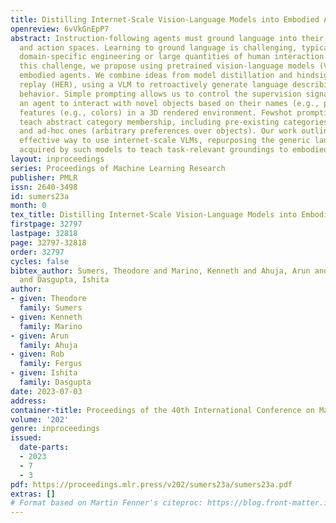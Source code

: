 ```yaml
---
title: Distilling Internet-Scale Vision-Language Models into Embodied Agents
openreview: 6vVkGnEpP7
abstract: Instruction-following agents must ground language into their observation
  and action spaces. Learning to ground language is challenging, typically requiring
  domain-specific engineering or large quantities of human interaction data. To address
  this challenge, we propose using pretrained vision-language models (VLMs) to supervise
  embodied agents. We combine ideas from model distillation and hindsight experience
  replay (HER), using a VLM to retroactively generate language describing the agent’s
  behavior. Simple prompting allows us to control the supervision signal, teaching
  an agent to interact with novel objects based on their names (e.g., planes) or their
  features (e.g., colors) in a 3D rendered environment. Fewshot prompting lets us
  teach abstract category membership, including pre-existing categories (food vs toys)
  and ad-hoc ones (arbitrary preferences over objects). Our work outlines a new and
  effective way to use internet-scale VLMs, repurposing the generic language grounding
  acquired by such models to teach task-relevant groundings to embodied agents.
layout: inproceedings
series: Proceedings of Machine Learning Research
publisher: PMLR
issn: 2640-3498
id: sumers23a
month: 0
tex_title: Distilling Internet-Scale Vision-Language Models into Embodied Agents
firstpage: 32797
lastpage: 32818
page: 32797-32818
order: 32797
cycles: false
bibtex_author: Sumers, Theodore and Marino, Kenneth and Ahuja, Arun and Fergus, Rob
  and Dasgupta, Ishita
author:
- given: Theodore
  family: Sumers
- given: Kenneth
  family: Marino
- given: Arun
  family: Ahuja
- given: Rob
  family: Fergus
- given: Ishita
  family: Dasgupta
date: 2023-07-03
address: 
container-title: Proceedings of the 40th International Conference on Machine Learning
volume: '202'
genre: inproceedings
issued:
  date-parts:
  - 2023
  - 7
  - 3
pdf: https://proceedings.mlr.press/v202/sumers23a/sumers23a.pdf
extras: []
# Format based on Martin Fenner's citeproc: https://blog.front-matter.io/posts/citeproc-yaml-for-bibliographies/
---
```

